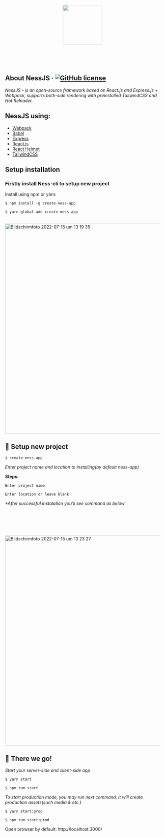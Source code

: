 <p align="center">
  <a href="https://nessjs.org">
		<br/><br/><br/><br/><br/>
    <img src="https://user-images.githubusercontent.com/106757584/175770221-a634f207-c3de-4afc-991c-d2fb32953941.png" height="128">
		<br/><br/><br/><br/><br/>
  </a>
</p>

## About NessJS  &middot; [![GitHub license](https://img.shields.io/badge/license-MIT-blue.svg)](https://github.com/leroywagner/ness.js/license)
<i>NessJS - is an open-source framework based on React.js and Express.js + Webpack, supports both-side rendering with preinstalled TailwindCSS and Hot Reloader.</i>

## NessJS using:
+ [Webpack](https://github.com/webpack/webpack)
+ [Babel](https://github.com/babel/babel)
+ [Express](https://github.com/expressjs/express)
+ [React.js](https://github.com/facebook/create-react-app)
+ [React Helmet](https://github.com/nfl/react-helmet)
+ [TailwindCSS](https://github.com/tailwindlabs/tailwindcss)


## Setup installation
### Firstly install Ness-cli to setup new project
Install using npm or yarn:
```
$ npm install -g create-ness-app
```
```
$ yarn global add create-ness-app
```
<br>
<div>

<img width="682" alt="Bildschirmfoto 2022-07-15 um 13 19 35" src="https://user-images.githubusercontent.com/106757584/179204343-50460e2b-8cf1-426f-9abc-ed81b27134a2.png">
<h2> 🌱 Setup new project</h2>

```
$ create-ness-app
```
<i>Enter project name and location to installing(by default ness-app)</i>

<b>Steps:</b>

```Enter project name```

```Enter location or leave blank```

<i>*After successful instalation you'll see command as below</i>

</div>

<br><br><br><br>

<div>

<img width="682" alt="Bildschirmfoto 2022-07-15 um 13 23 27" src="https://user-images.githubusercontent.com/106757584/179205020-57f6b9bc-f258-427a-93bc-04098eb14cd0.png">
<h2 width="100%"> 🌱 There we go! </h2>

<i>Start your server-side and client-side app</i>

``` 
$ yarn start 
```
``` 
$ npm run start 
```

<i>To start production mode, you may run next command, it will create production assets(such media & etc.)</i>


``` 
$ yarn start:prod
```
``` 
$ npm run start:prod
```

Open browser by default: http://localhost:3000/

</div>
